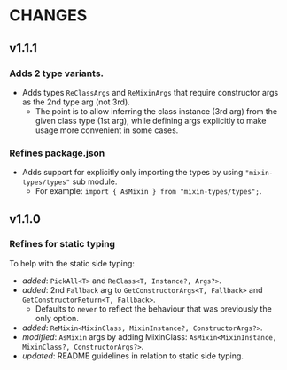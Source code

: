 # CHANGES

## v1.1.1

### Adds 2 type variants.
- Adds types `ReClassArgs` and `ReMixinArgs` that require constructor args as the 2nd type arg (not 3rd).
    - The point is to allow inferring the class instance (3rd arg) from the given class type (1st arg), while defining args explicitly to make usage more convenient in some cases.

### Refines package.json
- Adds support for explicitly only importing the types by using `"mixin-types/types"` sub module.
    - For example: `import { AsMixin } from "mixin-types/types";`.

## v1.1.0

### Refines for static typing

To help with the static side typing:
- _added_: `PickAll<T>` and `ReClass<T, Instance?, Args?>`.
- _added_: 2nd `Fallback` arg to `GetConstructorArgs<T, Fallback>` and `GetConstructorReturn<T, Fallback>`.
    * Defaults to `never` to reflect the behaviour that was previously the only option.
- _added_: `ReMixin<MixinClass, MixinInstance?, ConstructorArgs?>`.
- _modified_: `AsMixin` args by adding MixinClass: `AsMixin<MixinInstance, MixinClass?, ConstructorArgs?>`.
- _updated_: README guidelines in relation to static side typing.
